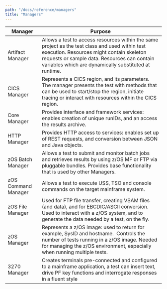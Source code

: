 ```yaml
---
path: "/docs/reference/managers"
title: "Managers"
---
```


Manager | Purpose
--------|--------
Artifact Manager | Allows a test to access resources within the same project as the test class and used within test execution.  Resources might contain skeleton requests or sample data.  Resources can contain variables which are dynamically substituted at runtime.
CICS Manager | Represents a CICS region, and its parameters.  The manager presents the test with methods that can be used to start/stop the region, initiate tracing or interact with resources within the CICS region.
Core Manager | Provides interface and framework services: enables creation of unique runIDs, and an access the results archive.
HTTP Manager | Provides HTTP access to services: enables set up of REST requests, and conversion between JSON and Java objects.
zOS Batch Manager | Allows a test to submit and monitor batch jobs and retrieves results by using z/OS MF or FTP via pluggable bundles. Provides base functionality that is used by other Managers.
zOS Command Manager | Allows a test to execute USS, TSO and console commands on the target mainframe system.
zOS File Manager | Used for FTP file transfer, creating VSAM files (and data), and for EBCDIC/ASCII conversion. Used to interact with a z/OS system, and to generate the data needed by a test, on the fly.
zOS Manager | Represents a z/OS image: used to return for example, SysID and hostname.  Controls the number of tests running in a z/OS image. Needed for managing the z/OS environment, especially when running multiple tests.
3270 Manager | Creates terminals pre-connected and configured to a mainframe application, a test can insert text, drive PF key functions and interrogate responses in a fluent style
